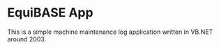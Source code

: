 # EquiBASE App

This is a simple machine maintenance log application written in VB.NET around 2003.
